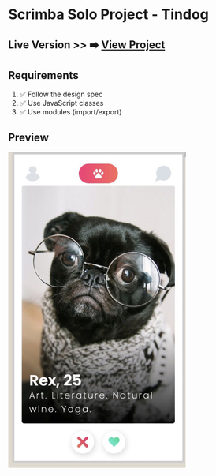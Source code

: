 # Scrimba Solo Project - Tindog

## Live Version >> ➡️ [View Project](https://rapidisimo.github.io/Tindog/)

## Requirements
1. ✅ Follow the design spec
2. ✅ Use JavaScript classes
3. ✅ Use modules (import/export)

## Preview
![App-Preview](images/app-preview-sm.jpg)